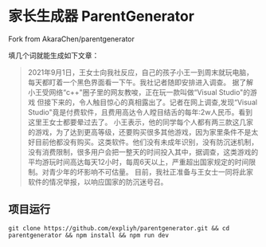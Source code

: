 # 家长生成器 ParentGenerator #

Fork from AkaraChen/parentgenerator

填几个词就能生成如下文章：

> 2021年9月1日，王女士向我社反应，自己的孩子小王一到周末就玩电脑，每天都盯着一个黑色界面看一下午。我社记者随即安排进入调查。
> 据了解小王受网络“c++"圈子里的网友教唆，正在玩一款叫做“Visual Studio"的游戏
> 但接下来的，令人触目惊心的真相露出了。记者在网上调查,发现“Visual Studio"竟是付费软件，且费用高达令人瞠目结舌的每年:2w人民币。看到这里王女士都要晕过去了。
> 小王表示，他的同学每个人都有两三款这几家的游戏，为了达到更高等级，还要购买很多其他游戏，因为家里条件不是太好目前他都没有购买。这类软件。他们没有未成年识别，没有防沉迷机制，没有消费限制，很多用户会把一整天的时间投入其中，据调查，这类游戏的平均游玩时间高达每天12小时，每周6天以上，严重超出国家规定的时间限制。对青少年的坏影响不可估量。
> 目前，我社正准备与王女士一同将此家软件的情况举报，以响应国家的防沉迷号召。

## 项目运行 ##

`git clone https://github.com/expliyh/parentgenerator.git && cd parentgenerator && npm install && npm run dev`
